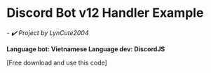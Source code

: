 # Discord Bot v12 Handler Example

*- ✔️ Project by LynCute2004*

**Language bot: Vietnamese
Language dev: DiscordJS**

[Free download and use this code]



